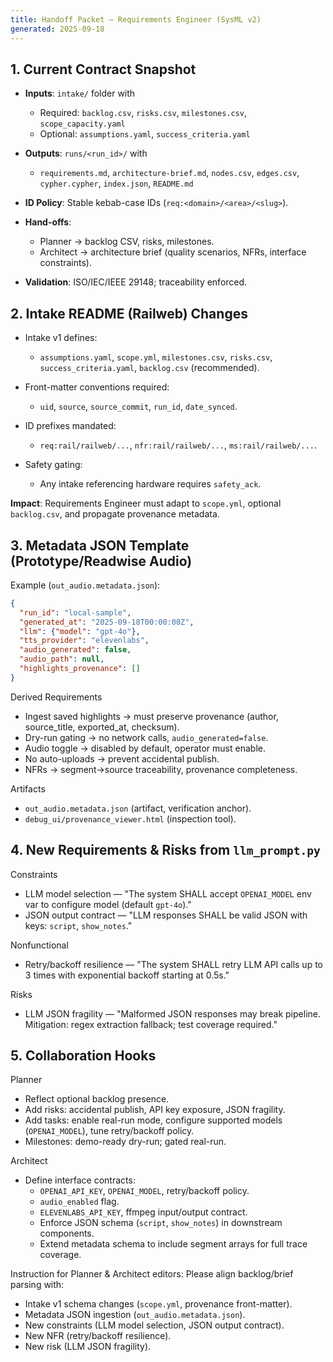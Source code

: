 ```yaml
---
title: Handoff Packet — Requirements Engineer (SysML v2)
generated: 2025-09-18
---
```


## 1. Current Contract Snapshot

- **Inputs**: `intake/` folder with
  - Required: `backlog.csv`, `risks.csv`, `milestones.csv`, `scope_capacity.yaml`
  - Optional: `assumptions.yaml`, `success_criteria.yaml`

- **Outputs**: `runs/<run_id>/` with
  - `requirements.md`, `architecture-brief.md`, `nodes.csv`, `edges.csv`, `cypher.cypher`, `index.json`, `README.md`

- **ID Policy**: Stable kebab-case IDs (`req:<domain>/<area>/<slug>`).

- **Hand-offs**:
  - Planner → backlog CSV, risks, milestones.
  - Architect → architecture brief (quality scenarios, NFRs, interface constraints).

- **Validation**: ISO/IEC/IEEE 29148; traceability enforced.

## 2. Intake README (Railweb) Changes

- Intake v1 defines:
  - `assumptions.yaml`, `scope.yml`, `milestones.csv`, `risks.csv`, `success_criteria.yaml`, `backlog.csv` (recommended).

- Front-matter conventions required:
  - `uid`, `source`, `source_commit`, `run_id`, `date_synced`.

- ID prefixes mandated:
  - `req:rail/railweb/...`, `nfr:rail/railweb/...`, `ms:rail/railweb/...`.

- Safety gating:
  - Any intake referencing hardware requires `safety_ack`.

**Impact**: Requirements Engineer must adapt to `scope.yml`, optional `backlog.csv`, and propagate provenance metadata.

## 3. Metadata JSON Template (Prototype/Readwise Audio)

Example (`out_audio.metadata.json`):

```json
{
  "run_id": "local-sample",
  "generated_at": "2025-09-18T00:00:00Z",
  "llm": {"model": "gpt-4o"},
  "tts_provider": "elevenlabs",
  "audio_generated": false,
  "audio_path": null,
  "highlights_provenance": []
}
```

Derived Requirements

- Ingest saved highlights → must preserve provenance (author, source_title, exported_at, checksum).
- Dry-run gating → no network calls, `audio_generated=false`.
- Audio toggle → disabled by default, operator must enable.
- No auto-uploads → prevent accidental publish.
- NFRs → segment→source traceability, provenance completeness.

Artifacts

- `out_audio.metadata.json` (artifact, verification anchor).
- `debug_ui/provenance_viewer.html` (inspection tool).

## 4. New Requirements & Risks from `llm_prompt.py`

Constraints

- LLM model selection — "The system SHALL accept `OPENAI_MODEL` env var to configure model (default `gpt-4o`)."
- JSON output contract — "LLM responses SHALL be valid JSON with keys: `script`, `show_notes`."

Nonfunctional

- Retry/backoff resilience — "The system SHALL retry LLM API calls up to 3 times with exponential backoff starting at 0.5s."

Risks

- LLM JSON fragility — "Malformed JSON responses may break pipeline. Mitigation: regex extraction fallback; test coverage required."

## 5. Collaboration Hooks

Planner

- Reflect optional backlog presence.
- Add risks: accidental publish, API key exposure, JSON fragility.
- Add tasks: enable real-run mode, configure supported models (`OPENAI_MODEL`), tune retry/backoff policy.
- Milestones: demo-ready dry-run; gated real-run.

Architect

- Define interface contracts:
  - `OPENAI_API_KEY`, `OPENAI_MODEL`, retry/backoff policy.
  - `audio_enabled` flag.
  - `ELEVENLABS_API_KEY`, ffmpeg input/output contract.
  - Enforce JSON schema (`script`, `show_notes`) in downstream components.
  - Extend metadata schema to include segment arrays for full trace coverage.

Instruction for Planner & Architect editors:
Please align backlog/brief parsing with:

- Intake v1 schema changes (`scope.yml`, provenance front-matter).
- Metadata JSON ingestion (`out_audio.metadata.json`).
- New constraints (LLM model selection, JSON output contract).
- New NFR (retry/backoff resilience).
- New risk (LLM JSON fragility).
